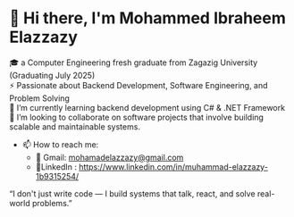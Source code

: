 
# 👋 Hi there, I'm Mohammed Ibraheem Elazzazy
🎓 a Computer Engineering fresh graduate from Zagazig University (Graduating July 2025)  
⚡ Passionate about Backend Development, Software Engineering, and Problem Solving  
🌱 I’m currently learning backend development using C# & .NET Framework
👯 I’m looking to collaborate on software projects that involve building scalable and maintainable systems.

- 📫 How to reach me:
  - 📧 Gmail: mohamadelazzazy@gmail.com  
  - 💼LinkedIn : https://www.linkedin.com/in/muhammad-elazzazy-1b9315254/

“I don't just write code — I build systems that talk, react, and solve real-world problems.”
